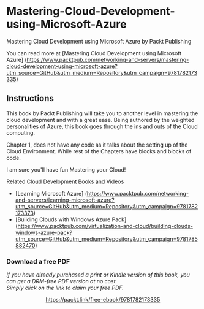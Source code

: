# Mastering-Cloud-Development-using-Microsoft-Azure
Mastering Cloud Development using Microsoft Azure by Packt Publishing

You can read more at [Mastering Cloud Development using Microsoft Azure]
(https://www.packtpub.com/networking-and-servers/mastering-cloud-development-using-microsoft-azure?utm_source=GitHub&utm_medium=Repository&utm_campaign=9781782173335)

## Instructions


This book by Packt Publishing will take you to another level in mastering the cloud development and with a great ease.
Being authored by the weighted personalities of Azure, this book goes through the ins and outs of the Cloud computing.
 
Chapter 1, does not have any code as it talks about the setting up of the Cloud Environment. 
While rest of the Chapters have blocks and blocks of code.

I am sure you'll have fun Mastering your Cloud! 

Related Cloud Development Books and Videos

* [Learning Microsoft Azure] (https://www.packtpub.com/networking-and-servers/learning-microsoft-azure?utm_source=GitHub&utm_medium=Repository&utm_campaign=9781782173373)
* [Building Clouds with Windows Azure Pack] (https://www.packtpub.com/virtualization-and-cloud/building-clouds-windows-azure-pack?utm_source=GitHub&utm_medium=Repository&utm_campaign=9781785882470)
### Download a free PDF

 <i>If you have already purchased a print or Kindle version of this book, you can get a DRM-free PDF version at no cost.<br>Simply click on the link to claim your free PDF.</i>
<p align="center"> <a href="https://packt.link/free-ebook/9781782173335">https://packt.link/free-ebook/9781782173335 </a> </p>
